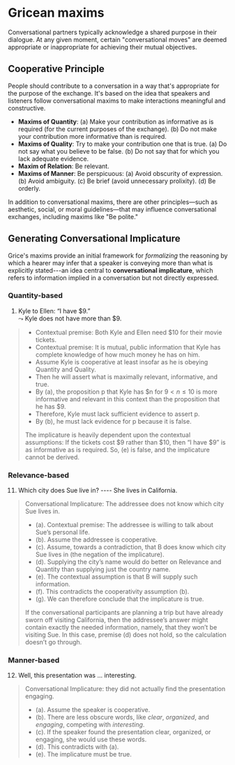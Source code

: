 # Gricean maxims

Conversational partners typically acknowledge a shared purpose in their dialogue. At any given moment, certain "conversational moves" are deemed appropriate or inappropriate for achieving their mutual objectives.

## Cooperative Principle
People should contribute to a conversation in a way that's appropriate for the purpose of the exchange. It's based on the idea that speakers and listeners follow conversational maxims to make interactions meaningful and constructive.

- **Maxims of Quantity**: (a) Make your contribution as informative as is required (for the current purposes of the
exchange). (b) Do not make your contribution more informative than is required.
- **Maxims of Quality**: Try to make your contribution one that is true. (a) Do not say what you believe to be false. (b) Do not say that for which you lack adequate evidence.
- **Maxim of Relation**: Be relevant.
- **Maxims of Manner**: Be perspicuous: (a) Avoid obscurity of expression. (b) Avoid ambiguity. (c) Be brief (avoid unnecessary prolixity). (d) Be orderly.

In addition to conversational maxims, there are other principles—such as aesthetic, social, or moral guidelines—that may influence conversational exchanges, including maxims like "Be polite."

## Generating Conversational Implicature

Grice's maxims provide an initial framework for *formalizing* the reasoning by which a hearer may infer that a speaker is conveying more than what is explicitly stated---an idea central to **conversational implicature**, which refers to information implied in a conversation but not directly expressed.

### Quantity-based

1. Kyle to Ellen: “I have $9.” <br>
   $\leadsto$ Kyle does not have more than $9. 

> - Contextual premise: Both Kyle and Ellen need $10 for their movie tickets. <br>
> - Contextual premise: It is mutual, public information that Kyle has complete knowledge of how much money he has on him.<br>
> - Assume Kyle is cooperative at least insofar as he is obeying Quantity and Quality. <br>
> - Then he will assert what is maximally relevant, informative, and true.<br>
> - By (a), the proposition p that Kyle has $n for $9 < n \le 10$ is more informative and relevant in this context than the proposition that he has $9.<br>
> - Therefore, Kyle must lack sufficient evidence to assert p.<br>
> - By (b), he must lack evidence for p because it is false.
>
> The implicature is heavily dependent upon the contextual assumptions: If the tickets cost $9 rather than $10, then “I have $9” is as informative as is required. So, (e) is false, and the implicature cannot be derived.

### Relevance-based

11. Which city does Sue live in? ---- She lives in California.

> Conversational Implicature: The addressee does not know which city Sue lives in.
> - (a). Contextual premise: The addressee is willing to talk about Sue’s personal life.
> - (b). Assume the addressee is cooperative.
> - (c). Assume, towards a contradiction, that B does know which city Sue lives in (the negation of the implicature).
> - (d). Supplying the city’s name would do better on Relevance and Quantity than supplying just the country name.
> - (e). The contextual assumption is that B will supply such information.
> - (f). This contradicts the cooperativity assumption (b).
> - (g). We can therefore conclude that the implicature is true.
>
> If the conversational participants are planning a trip but have already sworn off visiting California, then the addressee’s answer might contain exactly the needed information, namely, that they won’t be visiting Sue. In this case, premise (d) does not hold, so the calculation doesn’t go through.
>

### Manner-based

12. Well, this presentation was ... interesting.

> Conversational Implicature: they did not actually find the presentation engaging.
> - (a). Assume the speaker is cooperative.
> - (b). There are less obscure words, like *clear*, *organized*, and *engaging*, competing with *interesting*.
> - (c). If the speaker found the presentation clear, organized, or engaging, she would use these words.
> - (d). This contradicts with (a).
> - (e). The implicature must be true.



